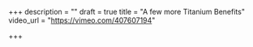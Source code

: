+++
description = ""
draft = true
title = "A few more Titanium Benefits"
video_url = "https://vimeo.com/407607194"

+++
